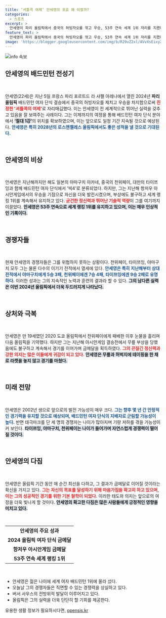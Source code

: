 ```yaml
---
title: ‘셔틀콕 여제’ 안세영의 포효 왜 이럴까?
categories:
  - 스포츠
excerpt: >
  안세영이 파리 올림픽에서 중국의 허빙자오를 꺾고 우승, 53주 연속 세계 1위 자리를 지켰다. 22세의 젊은 나이에 배드민턴 여자 단식의 ‘절대 1강’으로 떠오르며, 앞으로 2028년까지 적수가 없을 전망이 밝다!
feature_text: >
  안세영이 파리 올림픽에서 중국의 허빙자오를 꺾고 우승, 53주 연속 세계 1위 자리를 지켰다. 22세의 젊은 나이에 배드민턴 여자 단식의 ‘절대 1강’으로 떠오르며, 앞으로 2028년까지 적수가 없을 전망이 밝다!
image: 'https://blogger.googleusercontent.com/img/b/R29vZ2xl/AVvXsEixyZcFfHzMRdzZMjFBmAUKJYCLCGyLL1o632UiGVXcaFdKo_bkvkuCioo0uUKlGfBVcT3P84aROyZIXSBEx3Aw5nCQ3pTgDom1WDC4m8eifvWiAmWEEVb4x6G_l8C0QH225ldMjyaFvpxGEBGNO37VmDTDMHGhJPq73UglMfDca1-0aw/s1600/blogspot.png'
---
```


<p><img src="https://blogger.googleusercontent.com/img/b/R29vZ2xl/AVvXsEixyZcFfHzMRdzZMjFBmAUKJYCLCGyLL1o632UiGVXcaFdKo_bkvkuCioo0uUKlGfBVcT3P84aROyZIXSBEx3Aw5nCQ3pTgDom1WDC4m8eifvWiAmWEEVb4x6G_l8C0QH225ldMjyaFvpxGEBGNO37VmDTDMHGhJPq73UglMfDca1-0aw/s1600/blogspot.png" alt="info 속보" /></p>

<h2 data-ke-size="size26">안세영의 배드민턴 전성기</h2>

<p data-ke-size="size16">&nbsp;</p> 

<p>안세영(22세)은 지난 5일 프랑스 파리 포르트드 라 샤펠 아레나에서 열린 2024년 <b>파리 올림픽</b> 배드민턴 여자 단식 결승에서 중국의 허빙자오를 제치고 우승을 차지함으로써 <b><span style="color: #ee2323;">진정한 '셔틀콕의 여제'</span></b>로 자리매김했다. 이는 안세영이 전 세계적으로 뛰어난 실력을 갖추고 있음을 잘 보여주는 사례이다. 그는 이제까지의 여정을 통해 배드민턴 여자 단식 분야에서 <b><span style="background-color: #21538527;">‘절대 1강’</span></b>의 위치를 확보하였으며, 이는 앞으로도 일정 기간 지속될 것으로 예상된다. <b><span style="color: #1a5490;">안세영은 특히 2028년의 로스앤젤레스 올림픽에서도 좋은 성적을 낼 것으로 기대된다.</span></b> </p>

<p data-ke-size="size16">&nbsp;</p> 

<h2 data-ke-size="size26">안세영의 비상</h2>

<p data-ke-size="size16">&nbsp;</p>

<p>안세영은 지난해까지만 해도 일본의 야마구치 아카네, 중국의 천위페이, 대만의 타이쯔잉과 함께 배드민턴 여자 단식에서 '빅4'로 분류되었다. 하지만, 그는 지난해 항저우 아시안게임에서의 우승을 기점으로 자신을 더욱 발전시켰으며, 부상에도 불구하고 세계 랭킹 1위를 계속해서 유지하고 있다. <b><span style="color: #ee2323;">굳건한 정신력과 뛰어난 기술적 역량</span></b>이 그를 여기까지 이끌었다. <b><span style="background-color: #21538527;">안세영은 53주 연속으로 세계 랭킹 1위를 유지하고 있으며, 이는 매우 인상적인 기록이다.</span></b> </p>

<p data-ke-size="size16">&nbsp;</p>

<h2 data-ke-size="size26">경쟁자들</h2>

<p data-ke-size="size16">&nbsp;</p>

<p>현재 안세영의 경쟁자들은 그를 위협하지 못하는 상황이다. 천위페이, 타이쯔잉, 야마구치 모두 그는 물론 다수의 이기기 전적에서 열세에 있다. <b><span style="color: #1a5490;">안세영은 특히 지난해부터 상대 전적에서 야마구치에게 5승 3패, 천위페이에겐 7승 4패, 타이쯔잉에겐 9승 2패로 유명하다.</span></b> 이러한 성과는 그의 지속적인 노력과 훈련의 결과라 할 수 있다. <b><span style="background-color: #21538527;">그의 남다른 실력은 이번 2024년 올림픽에서 더욱 두드러지게 나타났다.</span></b> </p>

<p data-ke-size="size16">&nbsp;</p>

<h2 data-ke-size="size26">상처와 극복</h2>

<p data-ke-size="size16">&nbsp;</p>

<p>안세영은 만 19세였던 2020 도쿄 올림픽에서 천위페이에게 패배한 이후 눈물을 흘리며 다음 올림픽을 기약했다. 하지만 그는 지난해 아시안게임 결승전에서 무릎 부상을 당했음에도 불구하고 계속해서 경기를 이어가며 금메달을 획득하였다. <b><span style="color: #ee2323;">그의 끈질긴 정신력과 강한 의지는 많은 이들에게 귀감이 되고 있다.</span></b> <b><span style="background-color: #21538527;">안세영은 무릎과 허벅지에 테이핑을 한 채로 라켓을 놓지 않고 경기를 마쳤다.</span></b> </p>

<p data-ke-size="size16">&nbsp;</p>

<h2 data-ke-size="size26">미래 전망</h2>

<p data-ke-size="size16">&nbsp;</p>

<p>안세영은 2002년 생으로 앞으로의 발전 가능성이 매우 크다. <b><span style="color: #1a5490;">그는 향후 몇 년 간 안정적인 경기력을 유지할 것으로 예상되며, 배드민턴 여자 단식의 지배자로 군림할 가능성이 높다.</span></b> 반면 태극마크를 단 세 명의 경쟁자는 나이가 많아지며 기량 저하를 겪을 가능성이 커 보인다. <b><span style="background-color: #21538527;">타이쯔잉, 야마구치, 천위페이는 나이가 들어가며 자연스럽게 경쟁력이 떨어질 것이다.</span></b> </p>

<p data-ke-size="size16">&nbsp;</p>

<h2 data-ke-size="size26">안세영의 다짐</h2>

<p data-ke-size="size16">&nbsp;</p>

<p>안세영은 올림픽 기간 동안 매 순간 최선을 다하고, 그 결과가 금메달로 이어질 것이라는 확신을 가지고 있다. <b><span style="color: #ee2323;">그는 자신의 목표를 달성하기 위해 마음가짐을 확고히 하고 있으며, 이는 그의 성공적인 경기를 위한 기본 철학이 되었다.</span></b> 이러한 태도와 의지는 앞으로의 여정을 더욱 빛나게 할 것이다. <b><span style="background-color: #21538527;">안세영의 확고한 다짐은 많은 사람들에게 긍정적인 영향을 미치고 있다.</span></b> </p>

<p data-ke-size="size16">&nbsp;</p> 

<table style="text-align: center;">
<tr>
<td style="text-align: center; height: 17px;"><b>안세영의 주요 성과</b></td>
</tr>
<tr>
<td style="text-align: center; height: 17px;"><b>2024 올림픽 여자 단식 금메달</b></td>
</tr>
<tr>
<td style="text-align: center; height: 17px;"><b>항저우 아시안게임 금메달</b></td>
</tr>
<tr>
<td style="text-align: center; height: 17px;"><b>53주 연속 세계 랭킹 1위</b></td>
</tr>
</table>

<p data-ke-size="size16">&nbsp;</p> 

<ul>
<li>안세영은 젊은 나이에 세계 여자 배드민턴 1위에 올라 섰다.</li>
<li>오늘날 그의 경쟁자들은 직면할 수 있는 경쟁력을 상실하고 있다.</li>
<li>버서 사우스의 전방위적 발달이 이루어지고 있다.</li>
<li>올림픽은 그의 실력을 더욱 단단히 할 기회를 제공한다.</li>
</ul>
유용한 생활 정보가 필요하시다면, <a href="https://opensis.kr" rel="dofollow">opensis.kr</a>


